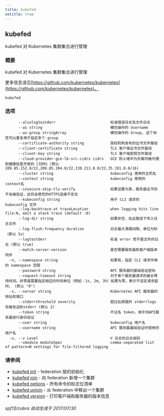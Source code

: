 ```yaml
---
title: kubefed
notitle: true
---
```

## kubefed

<!-- 
kubefed controls a Kubernetes Cluster Federation
-->
kubefed 对 Kubernetes 集群集合进行管理

<!-- 
### Synopsis
-->
### 概要


<!-- 
kubefed controls a Kubernetes Cluster Federation
-->
kubefed 对 Kubernetes 集群集合进行管理

<!-- 
Find more information at [https://github.com/kubernetes/kubernetes](https://github.com/kubernetes/kubernetes).
-->
更多信息请见[https://github.com/kubernetes/kubernetes](https://github.com/kubernetes/kubernetes)。

```
kubefed
```

<!-- 
### Options
-->
### 选项

<!-- 
```
      --alsologtostderr                         log to standard error as well as files
      --as string                               Username to impersonate for the operation
      --as-group stringArray                    Group to impersonate for the operation, this flag can be repeated to specify multiple groups.
      --certificate-authority string            Path to a cert file for the certificate authority
      --client-certificate string               Path to a client certificate file for TLS
      --client-key string                       Path to a client key file for TLS
      --cloud-provider-gce-lb-src-cidrs cidrs   CIDRS opened in GCE firewall for LB traffic proxy & health checks (default 209.85.152.0/22,209.85.204.0/22,130.211.0.0/22,35.191.0.0/16)
      --cluster string                          The name of the kubeconfig cluster to use
      --context string                          The name of the kubeconfig context to use
      --insecure-skip-tls-verify                If true, the server's certificate will not be checked for validity. This will make your HTTPS connections insecure
      --kubeconfig string                       Path to the kubeconfig file to use for CLI requests.
      --log-backtrace-at traceLocation          when logging hits line file:N, emit a stack trace (default :0)
      --log-dir string                          If non-empty, write log files in this directory
      --log-flush-frequency duration            Maximum number of seconds between log flushes (default 5s)
      --logtostderr                             log to standard error instead of files (default true)
      --match-server-version                    Require server version to match client version
  -n, --namespace string                        If present, the namespace scope for this CLI request
      --password string                         Password for basic authentication to the API server
      --request-timeout string                  The length of time to wait before giving up on a single server request. Non-zero values should contain a corresponding time unit (e.g. 1s, 2m, 3h). A value of zero means don't timeout requests. (default "0")
  -s, --server string                           The address and port of the Kubernetes API server
      --stderrthreshold severity                logs at or above this threshold go to stderr (default 2)
      --token string                            Bearer token for authentication to the API server
      --user string                             The name of the kubeconfig user to use
      --username string                         Username for basic authentication to the API server
  -v, --v Level                                 log level for V logs
      --vmodule moduleSpec                      comma-separated list of pattern=N settings for file-filtered logging
```
-->
```
      --alsologtostderr                         标准错误日志及文件日志
      --as string                               模仿操作的 Username
      --as-group stringArray                    模仿操作的 Group, 这个标签可以重复用于指定多个 group
      --certificate-authority string            授权机构发布的证书文件路径
      --client-certificate string               TLS 客户端证书文件路径
      --client-key string                       TLS 客户端密钥文件路径
      --cloud-provider-gce-lb-src-cidrs cidrs   GCE 防火墙中为负载均衡代理和健康检查开放的 CIDRS (默认 209.85.152.0/22,209.85.204.0/22,130.211.0.0/22,35.191.0.0/16)
      --cluster string                          kubeconfig 使用的主机名
      --context string                          kubeconfig 使用的context名
      --insecure-skip-tls-verify                如果设置为真，服务器证书将不会被验证，这将会使您的HTTPS连接不安全
      --kubeconfig string                       用于 CLI 请求的 kubeconfig 文件
      --log-backtrace-at traceLocation          when logging hits line file:N, emit a stack trace (default :0)
      --log-dir string                          如果非空，在此路径下写入日志文件
      --log-flush-frequency duration            日志最大清理间隔，单位为秒（默认 5s）
      --logtostderr                             标准 error 而不是文件的日志 (默认 true)
      --match-server-version                    是否需要服务器和客户端版本同步
  -n, --namespace string                        如果有，指定 CLI 请求作用的 namespace 范围
      --password string                         API 服务器的基础验证密码
      --request-timeout string                  对于单个服务器请求的最长等待时间。非零值需要指定相应的时间单位（例如：1s, 2m, 3h）如果为零，表示不设定请求超时。 (默认 "0")
  -s, --server string                           Kubernetes API 服务器的地址和端口
      --stderrthreshold severity                超过此阈值的 stderrlogs 将被发送到stderr (默认 2)
      --token string                            不记名 token，用于向API服务器进行身份验证
      --user string                             kubeconfig 用户名
      --username string                         API 服务器基础验证时使用的用户名
  -v, --v Level                                 V 日志的日志级别
      --vmodule moduleSpec                      comma-separated list of pattern=N settings for file-filtered logging
```

<!-- 
### SEE ALSO
-->
### 请参阅
* [kubefed init](kubefed_init.md)	 - federation 层的初始化
* [kubefed join](kubefed_join.md)	 - 向 federation 新增一个集群
* [kubefed options](kubefed_options.md)	 - 所有命令的标志位清单
* [kubefed unjoin](kubefed_unjoin.md)	 - 从 federation 中移出一个集群
* [kubefed version](kubefed_version.md)	 - 打印客户端和服务器的版本信息

<!--
###### Auto generated by spf13/cobra on 30-Jul-2017
-->
###### spf13/cobra 自动生成于 2017/07/30
